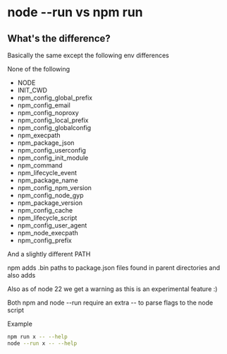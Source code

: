 # node --run vs npm run

## What's the difference?

Basically the same except the following env differences

None of the following

- NODE
- INIT_CWD
- npm_config_global_prefix
- npm_config_email
- npm_config_noproxy
- npm_config_local_prefix
- npm_config_globalconfig
- npm_execpath
- npm_package_json
- npm_config_userconfig
- npm_config_init_module
- npm_command
- npm_lifecycle_event
- npm_package_name
- npm_config_npm_version
- npm_config_node_gyp
- npm_package_version
- npm_config_cache
- npm_lifecycle_script
- npm_config_user_agent
- npm_node_execpath
- npm_config_prefix

And a slightly different PATH

npm adds .bin paths to package.json files found in parent directories and also adds

Also as of node 22 we get a warning as this is an experimental feature :)

Both npm and node --run require an extra -- to parse flags to the node script

Example
```sh
npm run x -- --help
node --run x -- --help
```
